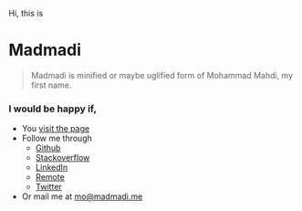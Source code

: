 Hi, this is

# Madmadi
> Madmadi is minified or maybe uglified form of Mohammad Mahdi, my first name.

### I would be happy if,
- You [visit the page](https://moa.madmadi.me)
- Follow me through
   - [Github](https://github.com/madmadi)
   - [Stackoverflow](https://stackoverflow.com/users/9167116/madmadi)
   - [LinkedIn](https://linkedin.com/in/madmadi)
   - [Remote](https://remote.com/madmadi)
   - [Twitter](https://twitter.com/themadmadi)
- Or mail me at [mo@madmadi.me](mailto:mo@madmadi.me)
